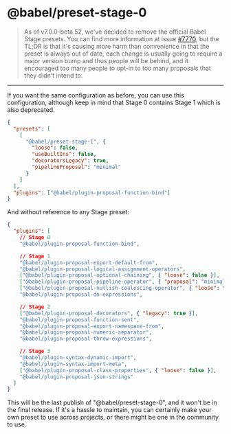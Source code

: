 # @babel/preset-stage-0

> As of v7.0.0-beta.52, we've decided to remove
the official Babel Stage presets. You can find more information
at issue [#7770](https://github.com/babel/babel/issues/7770), but
the TL;DR is that it's causing more harm than convenience in that
the preset is always out of date, each change is usually going to
require a major version bump and thus people will be behind,
and it encouraged too many people to opt-in to too many proposals
that they didn't intend to.

---

If you want the same configuration as before, you can use this configuration, although keep in mind that Stage 0 contains Stage 1 which is also deprecated.

```json
{
  "presets": [
    [
      "@babel/preset-stage-1", { 
        "loose": false,
        "useBuiltIns": false,
        "decoratorsLegacy": true,
        "pipelineProposal": "minimal"
      }
    ]
  ],
  "plugins": ["@babel/plugin-proposal-function-bind"]
}
```

And without reference to any Stage preset:

```json
{
  "plugins": [
    // Stage 0
    "@babel/plugin-proposal-function-bind",

    // Stage 1
    "@babel/plugin-proposal-export-default-from",
    "@babel/plugin-proposal-logical-assignment-operators",
    ["@babel/plugin-proposal-optional-chaining", { "loose": false }],
    ["@babel/plugin-proposal-pipeline-operator", { "proposal": "minimal" }],
    ["@babel/plugin-proposal-nullish-coalescing-operator", { "loose": false }],
    "@babel/plugin-proposal-do-expressions",

    // Stage 2
    ["@babel/plugin-proposal-decorators", { "legacy": true }],
    "@babel/plugin-proposal-function-sent",
    "@babel/plugin-proposal-export-namespace-from",
    "@babel/plugin-proposal-numeric-separator",
    "@babel/plugin-proposal-throw-expressions",

    // Stage 3
    "@babel/plugin-syntax-dynamic-import",
    "@babel/plugin-syntax-import-meta",
    ["@babel/plugin-proposal-class-properties", { "loose": false }],
    "@babel/plugin-proposal-json-strings"
  ]
}
```

This will be the last publish of "@babel/preset-stage-0", and it won't be
in the final release.
If it's a hassle to maintain, you can certainly make your own preset to use
across projects, or there might be one in the community to use.